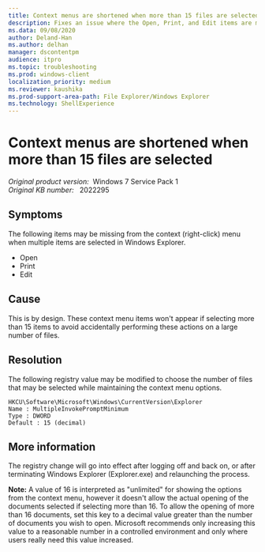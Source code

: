 ```yaml
---
title: Context menus are shortened when more than 15 files are selected
description: Fixes an issue where the Open, Print, and Edit items are missing from the context menu when you select multiple items in Windows Explorer.
ms.data: 09/08/2020
author: Deland-Han
ms.author: delhan
manager: dscontentpm
audience: itpro
ms.topic: troubleshooting
ms.prod: windows-client
localization_priority: medium
ms.reviewer: kaushika
ms.prod-support-area-path: File Explorer/Windows Explorer
ms.technology: ShellExperience
---
```

# Context menus are shortened when more than 15 files are selected

_Original product version:_ &nbsp;Windows 7 Service Pack 1  
_Original KB number:_ &nbsp; 2022295

## Symptoms

The following items may be missing from the context (right-click) menu when multiple items are selected in Windows Explorer.

- Open
- Print
- Edit

## Cause

This is by design. These context menu items won't appear if selecting more than 15 items to avoid accidentally performing these actions on a large number of files.

## Resolution

The following registry value may be modified to choose the number of files that may be selected while maintaining the context menu options.

```console
HKCU\Software\Microsoft\Windows\CurrentVersion\Explorer
Name : MultipleInvokePromptMinimum
Type : DWORD
Default : 15 (decimal)
```

## More information

The registry change will go into effect after logging off and back on, or after terminating Windows Explorer (Explorer.exe) and relaunching the process.

**Note:** A value of 16 is interpreted as "unlimited" for showing the options from the context menu, however it doesn't allow the actual opening of the documents selected if selecting more than 16. To allow the opening of more than 16 documents, set this key to a decimal value greater than the number of documents you wish to open. Microsoft recommends only increasing this value to a reasonable number in a controlled environment and only where users really need this value increased.
